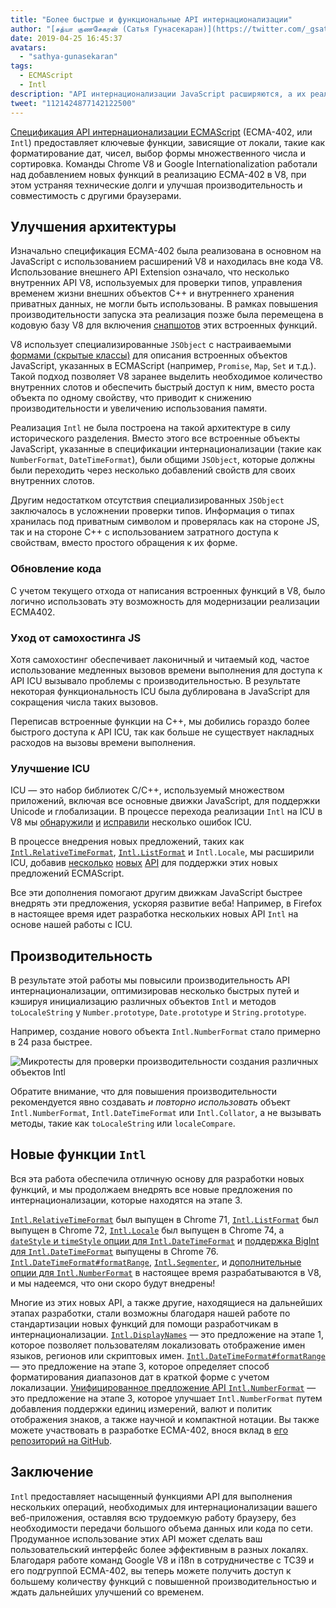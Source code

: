 ```yaml
---
title: "Более быстрые и функциональные API интернационализации"
author: "[சத்யா குணசேகரன் (Сатья Гунасекаран)](https://twitter.com/_gsathya)"
date: 2019-04-25 16:45:37
avatars:
  - "sathya-gunasekaran"
tags:
  - ECMAScript
  - Intl
description: "API интернационализации JavaScript расширяются, а их реализация в V8 становится быстрее!"
tweet: "1121424877142122500"
---
```

[Спецификация API интернационализации ECMAScript](https://tc39.es/ecma402/) (ECMA-402, или `Intl`) предоставляет ключевые функции, зависящие от локали, такие как форматирование дат, чисел, выбор формы множественного числа и сортировка. Команды Chrome V8 и Google Internationalization работали над добавлением новых функций в реализацию ECMA-402 в V8, при этом устраняя технические долги и улучшая производительность и совместимость с другими браузерами.

<!--truncate-->
## Улучшения архитектуры

Изначально спецификация ECMA-402 была реализована в основном на JavaScript с использованием расширений V8 и находилась вне кода V8. Использование внешнего API Extension означало, что несколько внутренних API V8, используемых для проверки типов, управления временем жизни внешних объектов C++ и внутреннего хранения приватных данных, не могли быть использованы. В рамках повышения производительности запуска эта реализация позже была перемещена в кодовую базу V8 для включения [снапшотов](/blog/custom-startup-snapshots) этих встроенных функций.

V8 использует специализированные `JSObject` с настраиваемыми [формами (скрытые классы)](https://mathiasbynens.be/notes/shapes-ics) для описания встроенных объектов JavaScript, указанных в ECMAScript (например, `Promise`, `Map`, `Set` и т.д.). Такой подход позволяет V8 заранее выделить необходимое количество внутренних слотов и обеспечить быстрый доступ к ним, вместо роста объекта по одному свойству, что приводит к снижению производительности и увеличению использования памяти.

Реализация `Intl` не была построена на такой архитектуре в силу исторического разделения. Вместо этого все встроенные объекты JavaScript, указанные в спецификации интернационализации (такие как `NumberFormat`, `DateTimeFormat`), были общими `JSObject`, которые должны были переходить через несколько добавлений свойств для своих внутренних слотов.

Другим недостатком отсутствия специализированных `JSObject` заключалось в усложнении проверки типов. Информация о типах хранилась под приватным символом и проверялась как на стороне JS, так и на стороне C++ с использованием затратного доступа к свойствам, вместо простого обращения к их форме.

### Обновление кода

С учетом текущего отхода от написания встроенных функций в V8, было логично использовать эту возможность для модернизации реализации ECMA402.

### Уход от самохостинга JS

Хотя самохостинг обеспечивает лаконичный и читаемый код, частое использование медленных вызовов времени выполнения для доступа к API ICU вызывало проблемы с производительностью. В результате некоторая функциональность ICU была дублирована в JavaScript для сокращения числа таких вызовов.

Переписав встроенные функции на C++, мы добились гораздо более быстрого доступа к API ICU, так как больше не существует накладных расходов на вызовы времени выполнения.

### Улучшение ICU

ICU — это набор библиотек C/C++, используемый множеством приложений, включая все основные движки JavaScript, для поддержки Unicode и глобализации. В процессе перехода реализации `Intl` на ICU в V8 мы [обнаружили](https://unicode-org.atlassian.net/browse/ICU-20140) [и](https://unicode-org.atlassian.net/browse/ICU-9562) [исправили](https://unicode-org.atlassian.net/browse/ICU-20098) несколько ошибок ICU.

В процессе внедрения новых предложений, таких как [`Intl.RelativeTimeFormat`](/features/intl-relativetimeformat), [`Intl.ListFormat`](/features/intl-listformat) и `Intl.Locale`, мы расширили ICU, добавив [несколько](https://unicode-org.atlassian.net/browse/ICU-13256) [новых](https://unicode-org.atlassian.net/browse/ICU-20121) [API](https://unicode-org.atlassian.net/browse/ICU-20342) для поддержки этих новых предложений ECMAScript.

Все эти дополнения помогают другим движкам JavaScript быстрее внедрять эти предложения, ускоряя развитие веба! Например, в Firefox в настоящее время идет разработка нескольких новых API `Intl` на основе нашей работы с ICU.

## Производительность

В результате этой работы мы повысили производительность API интернационализации, оптимизировав несколько быстрых путей и кэшируя инициализацию различных объектов `Intl` и методов `toLocaleString` у `Number.prototype`, `Date.prototype` и `String.prototype`.

Например, создание нового объекта `Intl.NumberFormat` стало примерно в 24 раза быстрее.

![[Микротесты](https://cs.chromium.org/chromium/src/v8/test/js-perf-test/Intl/constructor.js) для проверки производительности создания различных объектов `Intl`](/_img/intl/performance.svg)

Обратите внимание, что для повышения производительности рекомендуется явно создавать *и повторно использовать* объект `Intl.NumberFormat`, `Intl.DateTimeFormat` или `Intl.Collator`, а не вызывать методы, такие как `toLocaleString` или `localeCompare`.

## Новые функции `Intl`

Вся эта работа обеспечила отличную основу для разработки новых функций, и мы продолжаем внедрять все новые предложения по интернационализации, которые находятся на этапе 3.

[`Intl.RelativeTimeFormat`](/features/intl-relativetimeformat) был выпущен в Chrome 71, [`Intl.ListFormat`](/features/intl-listformat) был выпущен в Chrome 72, [`Intl.Locale`](https://developer.mozilla.org/en-US/docs/Web/JavaScript/Reference/Global_Objects/Locale) был выпущен в Chrome 74, а [`dateStyle` и `timeStyle` опции для `Intl.DateTimeFormat`](https://github.com/tc39/proposal-intl-datetime-style) и [поддержка BigInt для `Intl.DateTimeFormat`](https://github.com/tc39/ecma402/pull/236) выпущены в Chrome 76. [`Intl.DateTimeFormat#formatRange`](https://github.com/tc39/proposal-intl-DateTimeFormat-formatRange), [`Intl.Segmenter`](https://github.com/tc39/proposal-intl-segmenter/), и [дополнительные опции для `Intl.NumberFormat`](https://github.com/tc39/proposal-unified-intl-numberformat/) в настоящее время разрабатываются в V8, и мы надеемся, что они скоро будут внедрены!

Многие из этих новых API, а также другие, находящиеся на дальнейших этапах разработки, стали возможны благодаря нашей работе по стандартизации новых функций для помощи разработчикам в интернационализации. [`Intl.DisplayNames`](https://github.com/tc39/proposal-intl-displaynames) — это предложение на этапе 1, которое позволяет пользователям локализовать отображение имен языков, регионов или скриптовых имен. [`Intl.DateTimeFormat#formatRange`](https://github.com/fabalbon/proposal-intl-DateTimeFormat-formatRange) — это предложение на этапе 3, которое определяет способ форматирования диапазонов дат в краткой форме с учетом локализации. [Унифицированное предложение API `Intl.NumberFormat`](https://github.com/tc39/proposal-unified-intl-numberformat) — это предложение на этапе 3, которое улучшает `Intl.NumberFormat` путем добавления поддержки единиц измерений, валют и политик отображения знаков, а также научной и компактной нотации. Вы также можете участвовать в разработке ECMA-402, внося вклад в [его репозиторий на GitHub](https://github.com/tc39/ecma402).

## Заключение

`Intl` предоставляет насыщенный функциями API для выполнения нескольких операций, необходимых для интернационализации вашего веб-приложения, оставляя всю трудоемкую работу браузеру, без необходимости передачи большого объема данных или кода по сети. Продуманное использование этих API может сделать ваш пользовательский интерфейс более эффективным в разных локалях. Благодаря работе команд Google V8 и i18n в сотрудничестве с TC39 и его подгруппой ECMA-402, вы теперь можете получить доступ к большему количеству функций с повышенной производительностью и ждать дальнейших улучшений со временем.
